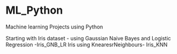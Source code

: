 # ML_Python
Machine learning Projects using Python

Starting with Iris dataset - using Gaussian Naive Bayes and Logistic Regression -Iris_GNB_LR
Iris using KnearesrNeighbours- Iris_KNN
